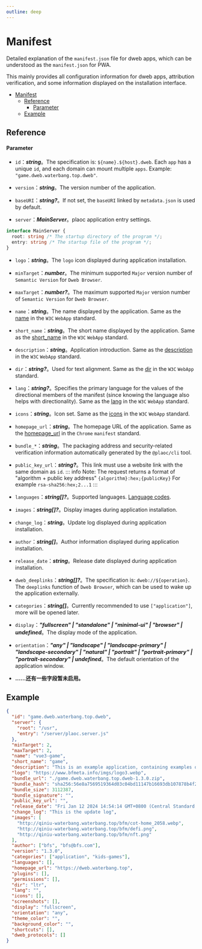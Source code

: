 ```yaml
---
outline: deep
---
```


# Manifest

Detailed explanation of the `manifest.json` file for dweb apps, which can be understood as the `manifest.json` for PWA.

This mainly provides all configuration information for dweb apps, attribution verification, and some information displayed on the installation interface.

- [Manifest](#manifest)
  - [Reference](#reference)
      - [Parameter](#parameter)
  - [Example](#example)

## Reference

#### Parameter

- `id`：**_string_**。The specification is: `${name}.${host}.dweb`. Each `app` has a unique `id`, and each domain can mount multiple `apps`. Example: `"game.dweb.waterbang.top.dweb"`.
- `version`：**_string_**。The version number of the application.
- `baseURI`：**_string?_**。If not set, the `baseURI` linked by `metadata.json` is used by default.

- `server`：**_MainServer_**。plaoc application entry settings.

```ts
interface MainServer {
  root: string /* The startup directory of the program */;
  entry: string /* The startup file of the program */;
}
```

- `logo`：**_string_**。The `logo` icon displayed during application installation.
- `minTarget`：**_number_**。The minimum supported `Major` version number of `Semantic Version` for `Dweb Browser`.
- `maxTarget`：**_number?_**。The maximum supported `Major` version number of `Semantic Version` for `Dweb Browser`.

- `name`：**_string_**。The name displayed by the application. Same as the [name](https://w3c.github.io/manifest/#dfn-name) in the `W3C` `WebApp` standard.
- `short_name`：**_string_**。The short name displayed by the application. Same as the [short_name](https://w3c.github.io/manifest/#dfn-short_name) in the `W3C` `WebApp` standard.
- `description`：**_string_**。Application introduction. Same as the [description](https://w3c.github.io/manifest/#description-member) in the `W3C` `WebApp` standard.
- `dir`：**_string?_**。Used for text alignment. Same as the [dir](https://w3c.github.io/manifest/#dir-member) in the `W3C` `WebApp` standard.
- `lang`：**_string?_**。Specifies the primary language for the values of the directional members of the manifest (since knowing the language also helps with directionality). Same as the [lang](https://w3c.github.io/manifest/#lang-member) in the `W3C` `WebApp` standard.
- `icons`：**_string_**。Icon set. Same as the [icons](https://w3c.github.io/manifest/#icons-member) in the `W3C` `WebApp` standard.
<!-- - `description`：string。The short name displayed by the application. Same as the [description](https://w3c.github.io/manifest/#description-member) in the `W3C` `WebApp` standard.
- `description`：string。The short name displayed by the application. Same as the [description](https://w3c.github.io/manifest/#description-member) in the `W3C` `WebApp` standard.
- `description`：string。The short name displayed by the application. Same as the [description](https://w3c.github.io/manifest/#description-member) in the `W3C` `WebApp` standard.
- `description`：string。The short name displayed by the application. Same as the [description](https://w3c.github.io/manifest/#description-member) in the `W3C` `WebApp` standard。 -->

- `homepage_url`：**_string_**。The homepage URL of the application. Same as the [homepage_url](https://developer.chrome.com/docs/extensions/mv3/manifest/homepage_url/) in the `Chrome` `manifest` standard.

- `bundle_*`：**_string_**。The packaging address and security-related verification information automatically generated by the `@plaoc/cli` tool.
- `public_key_url`：**_string?_**。This link must use a website link with the same domain as `id`.
  ::: info Note: The request returns a format of "algorithm + public key address" `{algorithm}:hex;{publicKey}`
  For example `rsa-sha256:hex;2...1`
  :::

- `languages`：**_string[]?_**。Supported languages. [Language codes](http://www.lingoes.net/zh/translator/langcode.htm).
- `images`：**_string[]?_**。Display images during application installation.
- `change_log`：**_string_**。Update log displayed during application installation.
- `author`：**_string[]_**。Author information displayed during application installation.
- `release_date`：**_string_**。Release date displayed during application installation.
- `dweb_deeplinks`：**_string[]?_**。The specification is: `dweb://${operation}`. The `deeplinks` function of `Dweb Browser`, which can be used to wake up the application externally.
- `categories`：**_string[]_**。Currently recommended to use `["application"]`, more will be opened later.
- `display`：**_"fullscreen" | "standalone" | "minimal-ui" | "browser" | undefined_**。The display mode of the application.
- `orientation`：**_"any" | "landscape" | "landscape-primary" | "landscape-secondary" | "natural" | "portrait" | "portrait-primary" | "portrait-secondary" | undefined_**。The default orientation of the application window.
- **......还有一些字段暂未启用。**

## Example

```json
{
  "id": "game.dweb.waterbang.top.dweb",
  "server": {
    "root": "/usr",
    "entry": "/server/plaoc.server.js"
  },
  "minTarget": 2,
  "maxTarget": 2,
  "name": "vue3-game",
  "short_name": "game",
  "description": "This is an example application, containing examples of all components of dweb_plugins.",
  "logo": "https://www.bfmeta.info/imgs/logo3.webp",
  "bundle_url": "./game.dweb.waterbang.top.dweb-1.3.0.zip",
  "bundle_hash": "sha256:56e8a7569519364d03c04bd11147b16693db107878b4f27b827617e5f4dfb650",
  "bundle_size": 3112387,
  "bundle_signature": "",
  "public_key_url": "",
  "release_date": "Fri Jan 12 2024 14:54:14 GMT+0800 (Central Standard Time)",
  "change_log": "This is the update log",
  "images": [
    "http://qiniu-waterbang.waterbang.top/bfm/cot-home_2058.webp",
    "http://qiniu-waterbang.waterbang.top/bfm/defi.png",
    "http://qiniu-waterbang.waterbang.top/bfm/nft.png"
  ],
  "author": ["bfs", "bfs@bfs.com"],
  "version": "1.3.0",
  "categories": ["application", "kids-games"],
  "languages": [],
  "homepage_url": "https://dweb.waterbang.top",
  "plugins": [],
  "permissions": [],
  "dir": "ltr",
  "lang": "",
  "icons": [],
  "screenshots": [],
  "display": "fullscreen",
  "orientation": "any",
  "theme_color": "",
  "background_color": "",
  "shortcuts": [],
  "dweb_protocols": []
}
```
